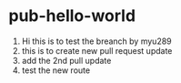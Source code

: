 # pub-hello-world
1. Hi this is to test the breanch by myu289
2. this is to create new pull request update
3. add the 2nd pull update
4. test the new route
